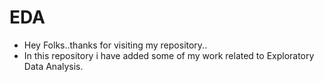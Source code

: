 # EDA
- Hey Folks..thanks for visiting my repository..
- In this repository i have added some of my work related to Exploratory Data Analysis.
